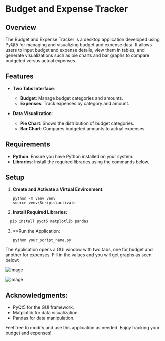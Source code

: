 # Budget and Expense Tracker

## Overview

The Budget and Expense Tracker is a desktop application developed using PyQt5 for managing and visualizing budget and expense data. It allows users to input budget and expense details, view them in tables, and generate visualizations such as pie charts and bar graphs to compare budgeted versus actual expenses.

## Features

- **Two Tabs Interface**: 
  - **Budget**: Manage budget categories and amounts.
  - **Expenses**: Track expenses by category and amount.

- **Data Visualization**:
  - **Pie Chart**: Shows the distribution of budget categories.
  - **Bar Chart**: Compares budgeted amounts to actual expenses.

## Requirements

- **Python**: Ensure you have Python installed on your system.
- **Libraries**: Install the required libraries using the commands below.

## Setup

1. **Create and Activate a Virtual Environment**:

   ```
   python -m venv venv
   source venv\Scripts\activate
   ```
2. **Install Required Libraries:**
  ```
    pip install pyqt5 matplotlib pandas
  ```
3. **Run the Application:
    ```
    python your_script_name.py
    ```
The Application opens a GUI window with two tabs, one for budget and another for expenses. Fill in the values and you will get graphs as seen below:

![image](https://github.com/user-attachments/assets/a98069fc-57a6-4fc6-9d4b-631043725ac7)

![image](https://github.com/user-attachments/assets/3d2148cb-f7b7-41af-9997-303b4d69ffcd)

## Acknowledgments:
- PyQt5 for the GUI framework.
- Matplotlib for data visualization.
- Pandas for data manipulation.

Feel free to modify and use this application as needed. Enjoy tracking your budget and expenses!


